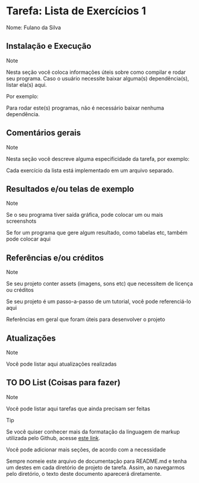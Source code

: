 # Tarefa: Lista de Exercícios 1

Nome: Fulano da Silva

## Instalação e Execução

> [!NOTE]
> Nesta seção você coloca informações úteis sobre como compilar e rodar seu programa. Caso o usuário necessite baixar alguma(s) dependência(s), listar ela(s) aqui.
>
> Por exemplo:

Para rodar este(s) programas, não é necessário baixar nenhuma dependência.

## Comentários gerais
> [!NOTE]
> Nesta seção você descreve alguma especificidade da tarefa, por exemplo:

Cada exercício da lista está implementado em um arquivo separado.

## Resultados e/ou telas de exemplo
> [!NOTE]
> Se o seu programa tiver saída gráfica, pode colocar um ou mais screenshots
> 
> Se for um programa que gere algum resultado, como tabelas etc, também pode colocar aqui

## Referências e/ou créditos
> [!NOTE]
> Se seu projeto conter assets (imagens, sons etc) que necessitem de licença ou créditos
>
> Se seu projeto é um passo-a-passo de um tutorial, você pode referenciá-lo aqui
>
> Referências em geral que foram úteis para desenvolver o projeto

## Atualizações
> [!NOTE]
> Você pode listar aqui atualizações realizadas

## TO DO List (Coisas para fazer)
> [!NOTE]
> Você pode listar aqui tarefas que ainda precisam ser feitas 


> [!TIP]
> Se você quiser conhecer mais da formatação da linguagem de markup utilizada pelo Github, acesse [este link](https://docs.github.com/en/get-started/writing-on-github/getting-started-with-writing-and-formatting-on-github/basic-writing-and-formatting-syntax).
> 
> Você pode adicionar mais seções, de acordo com a necessidade
> 
> Sempre nomeie este arquivo de documentação para README.md e tenha um destes em cada diretório de projeto de tarefa. Assim, ao navegarmos pelo diretório, o texto deste documento aparecerá diretamente.





